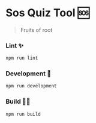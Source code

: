 # Sos Quiz Tool 🆘

> Fruits of root

### Lint ✨

```bash
npm run lint
```

### Development 🔧

```bash
npm run development
```

### Build 👩‍💻

```bash
npm run build
```
